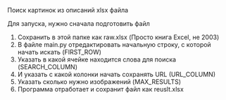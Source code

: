 Поиск картинок из описаний xlsx файла

Для запуска, нужно сначала подготовить файл

1. Сохранить в этой папке как raw.xlsx (Просто книга Excel, не 2003)
2. В файле main.py отредактировать начальную строку, с которой начать искать (FIRST_ROW) 
3. Указать в какой ячейке находится слова для поиска (SEARCH_COLUMN)
4. И указать с какой колонки начать сохранять URL (URL_COLUMN)
5. Указать сколько нужно изображений (MAX_RESULTS)
3. Программа отработает и сохранит файл как reuslt.xlsx